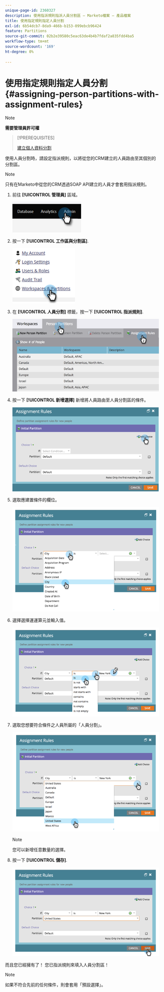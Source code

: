 ```yaml
---
unique-page-id: 2360327
description: 使用指派規則指派人員分割區 — Marketo檔案 — 產品檔案
title: 使用指定規則指定人員分割
exl-id: 6b54dcb7-8da9-466b-b153-099ebcb96424
feature: Partitions
source-git-commit: 02b2e39580c5eac63de4b4b7fdaf2a835fdd4ba5
workflow-type: tm+mt
source-wordcount: '169'
ht-degree: 0%

---
```


# 使用指定規則指定人員分割 {#assigning-person-partitions-with-assignment-rules}

>[!NOTE]
>
>**需要管理員許可權**

>[!PREREQUISITES]
>
>[建立個人資料分割](/help/marketo/product-docs/administration/workspaces-and-person-partitions/create-a-person-partition.md)

使用人員分割時，請設定指派規則，以將從您的CRM建立的人員路由至其個別的分割區。

>[!NOTE]
>
>只有在Marketo中從您的CRM透過SOAP API建立的人員才會套用指派規則。

1. 前往 **[!UICONTROL 管理員]** 區域。

   ![](assets/assigning-person-partitions-with-assignment-rules-1.png)

1. 按一下 **[!UICONTROL 工作區與分割區]**.

   ![](assets/assigning-person-partitions-with-assignment-rules-2.png)

1. 在 **[!UICONTROL 人員分割]** 標籤，按一下 **[!UICONTROL 指派規則]**.

   ![](assets/assigning-person-partitions-with-assignment-rules-3.png)

1. 按一下 **[!UICONTROL 新增選擇]** 新增將人員路由至人員分割區的條件。

   ![](assets/assigning-person-partitions-with-assignment-rules-4.png)

1. 選取應建置條件的欄位。

   ![](assets/assigning-person-partitions-with-assignment-rules-5.png)

1. 選擇選擇運運算元並輸入值。

   ![](assets/assigning-person-partitions-with-assignment-rules-6.png)

1. 選取您想要符合條件之人員所屬的「人員分割」。

   ![](assets/assigning-person-partitions-with-assignment-rules-7.png)

   >[!NOTE]
   >
   >您可以新增任意數量的選擇。

1. 按一下 **[!UICONTROL 儲存]**.

   ![](assets/assigning-person-partitions-with-assignment-rules-8.png)

而且您已經擁有了！ 您已指派規則來填入人員分割區！

>[!NOTE]
>
>如果不符合先前的任何條件，則會套用「預設選擇」。
